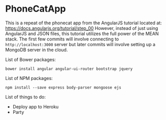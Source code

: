 # PhoneCatApp

This is a repeat of the phonecat app from the AngularJS tutorial located at: https://docs.angularjs.org/tutorial/step_00
However, instead of just using AngularJS and JSON files, this tutorial utilizes the full power of the MEAN stack. The first few commits will involve connecting to `http://localhost:3000` server  but later commits will involve setting up a MongoDB server in the cloud.

List of Bower packages:

`bower install angular angular-ui-router bootstrap jquery`

List of NPM packages:

`npm install --save express body-parser mongoose ejs`

List of things to do:
- Deploy app to Heroku
- Party